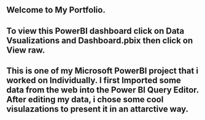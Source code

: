 ## Welcome to My Portfolio. 
## To view this PowerBI dashboard click on Data Vsualizations and Dashboard.pbix then click on View raw.
## This is one of my Microsoft PowerBI project that i worked on Individually. I first Imported some data from the web into the Power BI Query Editor. After editing my data, i chose some cool visulazations to present it in an attarctive way. 
